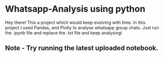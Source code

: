 # Whatsapp-Analysis using python
Hey there! This a project which would keep evolving with time.
In this project I used Pandas, and Plotly to analyse whatsapp group chats.
Just run the .ipynb file and replace the .txt file and keep analysing!

## Note - Try running the latest uploaded notebook.
